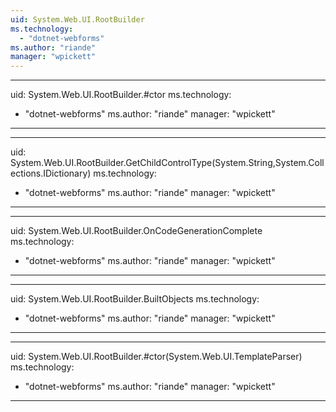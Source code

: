 ```yaml
---
uid: System.Web.UI.RootBuilder
ms.technology: 
  - "dotnet-webforms"
ms.author: "riande"
manager: "wpickett"
---
```


---
uid: System.Web.UI.RootBuilder.#ctor
ms.technology: 
  - "dotnet-webforms"
ms.author: "riande"
manager: "wpickett"
---

---
uid: System.Web.UI.RootBuilder.GetChildControlType(System.String,System.Collections.IDictionary)
ms.technology: 
  - "dotnet-webforms"
ms.author: "riande"
manager: "wpickett"
---

---
uid: System.Web.UI.RootBuilder.OnCodeGenerationComplete
ms.technology: 
  - "dotnet-webforms"
ms.author: "riande"
manager: "wpickett"
---

---
uid: System.Web.UI.RootBuilder.BuiltObjects
ms.technology: 
  - "dotnet-webforms"
ms.author: "riande"
manager: "wpickett"
---

---
uid: System.Web.UI.RootBuilder.#ctor(System.Web.UI.TemplateParser)
ms.technology: 
  - "dotnet-webforms"
ms.author: "riande"
manager: "wpickett"
---
